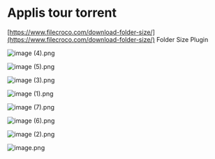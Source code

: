 # Applis tour torrent

[https://www.filecroco.com/download-folder-size/](https://www.filecroco.com/download-folder-size/) Folder Size Plugin

![image (4).png](Applis%20tour%20torrent%200077e2637fea40d9befcfaf169c6f51f/image_(4).png)

![image (5).png](Applis%20tour%20torrent%200077e2637fea40d9befcfaf169c6f51f/image_(5).png)

![image (3).png](Applis%20tour%20torrent%200077e2637fea40d9befcfaf169c6f51f/image_(3).png)

![image (1).png](Applis%20tour%20torrent%200077e2637fea40d9befcfaf169c6f51f/image_(1).png)

![image (7).png](Applis%20tour%20torrent%200077e2637fea40d9befcfaf169c6f51f/image_(7).png)

![image (6).png](Applis%20tour%20torrent%200077e2637fea40d9befcfaf169c6f51f/image_(6).png)

![image (2).png](Applis%20tour%20torrent%200077e2637fea40d9befcfaf169c6f51f/image_(2).png)

![image.png](Applis%20tour%20torrent%200077e2637fea40d9befcfaf169c6f51f/image.png)